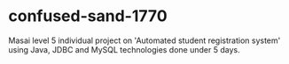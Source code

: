 # confused-sand-1770
Masai level 5 individual project on 'Automated student registration system' using Java, JDBC and MySQL technologies done under 5 days.
